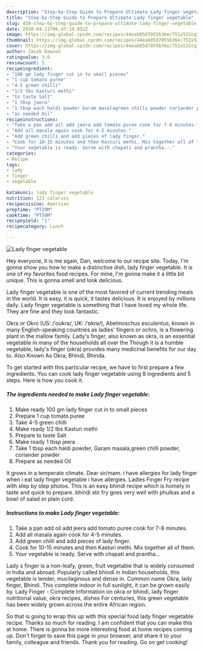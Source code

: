 ```yaml
---
description: "Step-by-Step Guide to Prepare Ultimate Lady finger vegetable"
title: "Step-by-Step Guide to Prepare Ultimate Lady finger vegetable"
slug: 450-step-by-step-guide-to-prepare-ultimate-lady-finger-vegetable
date: 2020-04-21T06:47:19.051Z
image: https://img-global.cpcdn.com/recipes/44eab05d7055b36e/751x532cq70/lady-finger-vegetable-recipe-main-photo.jpg
thumbnail: https://img-global.cpcdn.com/recipes/44eab05d7055b36e/751x532cq70/lady-finger-vegetable-recipe-main-photo.jpg
cover: https://img-global.cpcdn.com/recipes/44eab05d7055b36e/751x532cq70/lady-finger-vegetable-recipe-main-photo.jpg
author: Jacob Dawson
ratingvalue: 3.6
reviewcount: 5
recipeingredient:
- "100 gm lady finger cut in to small pieces"
- "1 cup tomato puree"
- "4-5 green chilli"
- "1/2 tbs Kasturi methi"
- "to taste Salt"
- "1 tbsp jeera"
- "1 tbsp each haldi powder Garam masalagreen chilli powder coriander powder"
- "as needed Oil"
recipeinstructions:
- "Take a pan add oil add jeera add tomato puree cook for 7-8 minutes."
- "Add all masala again cook for 4-5 minutes."
- "Add green chilli and add pieces of lady finger."
- "Cook for 10-15 minutes and then Kasturi methi. Mix together all of them."
- "Your vegetable is ready. Serve with chapati and prantha..."
categories:
- Recipe
tags:
- lady
- finger
- vegetable

katakunci: lady finger vegetable 
nutrition: 123 calories
recipecuisine: American
preptime: "PT29M"
cooktime: "PT59M"
recipeyield: "1"
recipecategory: Lunch

---
```



![Lady finger vegetable](https://img-global.cpcdn.com/recipes/44eab05d7055b36e/751x532cq70/lady-finger-vegetable-recipe-main-photo.jpg)

Hey everyone, it is me again, Dan, welcome to our recipe site. Today, I'm gonna show you how to make a distinctive dish, lady finger vegetable. It is one of my favorites food recipes. For mine, I'm gonna make it a little bit unique. This is gonna smell and look delicious.

Lady finger vegetable is one of the most favored of current trending meals in the world. It is easy, it is quick, it tastes delicious. It is enjoyed by millions daily. Lady finger vegetable is something that I have loved my whole life. They are fine and they look fantastic.

Okra or Okro (US: /ˈoʊkrə/, UK: /ˈɒkrə/), Abelmoschus esculentus, known in many English-speaking countries as ladies&#39; fingers or ochro, is a flowering plant in the mallow family. Lady&#39;s finger, also known as okra, is an essential vegetable in many of the households all over the Though it is a humble vegetable, lady&#39;s finger (okra) provides many medicinal benefits for our day to. Also Known As Okra, Bhindi, Bhinda.


To get started with this particular recipe, we have to first prepare a few ingredients. You can cook lady finger vegetable using 8 ingredients and 5 steps. Here is how you cook it.

<!--inarticleads1-->

##### The ingredients needed to make Lady finger vegetable:

1. Make ready 100 gm lady finger cut in to small pieces
1. Prepare 1 cup tomato puree
1. Take 4-5 green chilli
1. Make ready 1/2 tbs Kasturi methi
1. Prepare to taste Salt
1. Make ready 1 tbsp jeera
1. Take 1 tbsp each haldi powder, Garam masala,green chilli powder, coriander powder
1. Prepare as needed Oil


It grows in a temperate climate. Dear sir/mam. i have allergies for lady finger when i eat lady finger vegetable i have allergies. Ladies Finger Fry recipe with step by step photos. This is an easy bhindi recipe which is homely in taste and quick to prepare. bhindi stir fry goes very well with phulkas and a bowl of salad or plain curd. 

<!--inarticleads2-->

##### Instructions to make Lady finger vegetable:

1. Take a pan add oil add jeera add tomato puree cook for 7-8 minutes.
1. Add all masala again cook for 4-5 minutes.
1. Add green chilli and add pieces of lady finger.
1. Cook for 10-15 minutes and then Kasturi methi. Mix together all of them.
1. Your vegetable is ready. Serve with chapati and prantha...


Lady s finger is a non-leafy, green, fruit vegetable that is widely consumed in India and abroad. Popularly called bhindi in Indian households, this vegetable is tender, mucilaginous and dense in. Common name Okra, lady finger, Bhindi. This complete indoor in full sunlight, it can be grown easily by. Lady Finger - Complete Information on okra or bhindi, lady finger nutritional value, okra recipes, dishes For centuries, this green vegetable has been widely grown across the entire African region. 

So that is going to wrap this up with this special food lady finger vegetable recipe. Thanks so much for reading. I am confident that you can make this at home. There is gonna be more interesting food at home recipes coming up. Don't forget to save this page in your browser, and share it to your family, colleague and friends. Thank you for reading. Go on get cooking!
